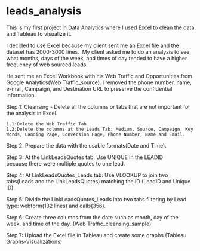 # leads_analysis
This is my first project in Data Analytics where I used Excel to clean the data and Tableau to visualize it. 

I decided to use Excel because my client sent me an Excel file and the dataset has 2000-3000 lines. 
My client asked me to do an analysis to see what months, days of the week, and times of day tended to have a higher frequency of web sourced leads.

He sent me an Excel Workbook with his Web Traffic and Opportunities from Google Analytics(Web Traffic_source).
I removed the phone number, name, e-mail, Campaign, and Destination URL to preserve the confidential information. 

Step 1: Cleansing - Delete all the columns or tabs that are not important for the analysis in Excel.

	1.1:Delete the Web Traffic Tab
	1.2:Delete the columns at the Leads Tab: Medium, Source, Campaign, Key Words, Landing Page, Conversion Page, Phone Number, Name and Email.

Step 2: Prepare the data with the usable formats(Date and Time).

Step 3: At the LinkLeadsQuotes tab: Use UNIQUE in the LEADID because there were multiple quotes to one lead. 

Step 4: At LinkLeadsQuotes_Leads tab: Use VLOOKUP to join two tabs(Leads and the LinkLeadsQuotes) matching the ID (LeadID and Unique ID).

Step 5: Divide the LinkLeadsQuotes_Leads into two tabs filtering by Lead type: webform(132 lines) and calls(356).

Step 6: Create three columns from the date such as month, day of the week, and time of the day. (Web Traffic_cleansing_sample) 

Step 7: Upload the Excel file in Tableau and create some graphs.(Tableau Graphs-Visualizations) 